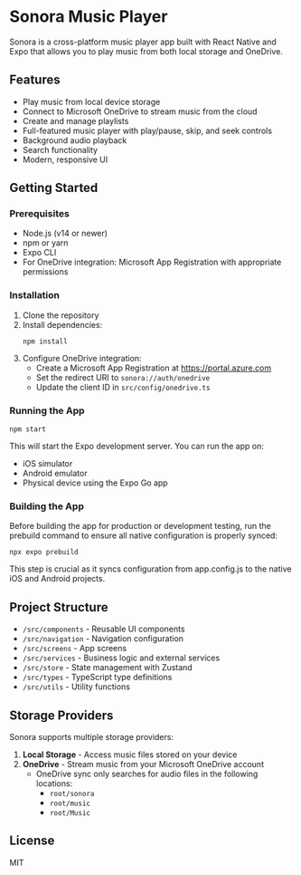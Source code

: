# Sonora Music Player

Sonora is a cross-platform music player app built with React Native and Expo that allows you to play music from both local storage and OneDrive.

## Features

- Play music from local device storage
- Connect to Microsoft OneDrive to stream music from the cloud
- Create and manage playlists
- Full-featured music player with play/pause, skip, and seek controls
- Background audio playback
- Search functionality
- Modern, responsive UI

## Getting Started

### Prerequisites

- Node.js (v14 or newer)
- npm or yarn
- Expo CLI
- For OneDrive integration: Microsoft App Registration with appropriate permissions

### Installation

1. Clone the repository
2. Install dependencies:
   ```
   npm install
   ```
3. Configure OneDrive integration:
   - Create a Microsoft App Registration at https://portal.azure.com
   - Set the redirect URI to `sonora://auth/onedrive`
   - Update the client ID in `src/config/onedrive.ts`

### Running the App

```
npm start
```

This will start the Expo development server. You can run the app on:
- iOS simulator
- Android emulator
- Physical device using the Expo Go app

### Building the App

Before building the app for production or development testing, run the prebuild command to ensure all native configuration is properly synced:

```
npx expo prebuild
```

This step is crucial as it syncs configuration from app.config.js to the native iOS and Android projects.

## Project Structure

- `/src/components` - Reusable UI components
- `/src/navigation` - Navigation configuration
- `/src/screens` - App screens
- `/src/services` - Business logic and external services
- `/src/store` - State management with Zustand
- `/src/types` - TypeScript type definitions
- `/src/utils` - Utility functions

## Storage Providers

Sonora supports multiple storage providers:

1. **Local Storage** - Access music files stored on your device
2. **OneDrive** - Stream music from your Microsoft OneDrive account
   - OneDrive sync only searches for audio files in the following locations:
     - `root/sonora`
     - `root/music`
     - `root/Music`

## License

MIT